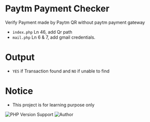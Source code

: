 
# Paytm Payment Checker
Verify Payment made by Paytm QR without paytm payment gateway

- `index.php` Ln 46, add Qr path
- `mail.php` Ln 6 & 7, add gmail credentials.

# Output 
- `YES` if Transaction found and `NO` if unable to find

# Notice
- This project is for learning purpose only


![PHP Version Support](https://img.shields.io/badge/php-7.4.29-brightgreen)
![Author](https://img.shields.io/badge/By-Abhishek%20Kumar%20Pathak-brightgreen)
